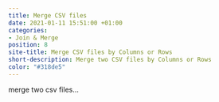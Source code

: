 ```yaml
---
title: Merge CSV files
date: 2021-01-11 15:51:00 +01:00
categories:
- Join & Merge
position: 8
site-title: Merge CSV files by Columns or Rows
short-description: Merge two CSV files by Columns or Rows
color: "#318de5"
---
```


merge two csv files...